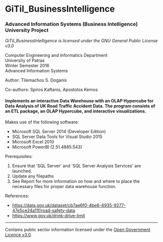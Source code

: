 # GiTil_BusinessIntelligence
### Advanced Information Systems (Business Intelligence) University Project

*GiTil_BusinessIntelligence is licensed under the GNU General Public License v3.0*

Computer Engineering and Informatics Department  
University of Patras  
Winter Semester 2016  
Advanced Information Systems  

Author: Tilemachos S. Doganis  

Co-authors: Spiros Kaftanis, Apostolos Kemos

#### Implements an interactive Data Warehouse with an OLAP Hypercube for Data Analysis of UK Road Traffic Accident Data. The program consists of an ETL package, an OLAP Hypercube, and interactive visualizations.

Makes use of the following software:

 * Microsoft SQL Server 2014 (Developer Edition)  
 * SQL Server Data Tools for Visual Studio 2015  
 * Microsoft Excel 2010  
 * Microsoft PowerBI (2.51.4885.543)  
  
Prerequisites:  
1. Ensure that 'SQL Server' and 'SQL Server Analysis Services' are launched.
2. Update any filepaths
3. See Report for more information on how and where to place the necessary files for proper data warehouse function.
  
  References:  
 * https://data.gov.uk/dataset/cb7ae6f0-4be6-4935-9277-47e5ce24a11f/road-safety-data  
 * https://www.gov.uk/drink-drive-limit

---
Contains public sector information licensed under the [Open Government Licence v3.0](http://www.nationalarchives.gov.uk/doc/open-government-licence/version/3/).
